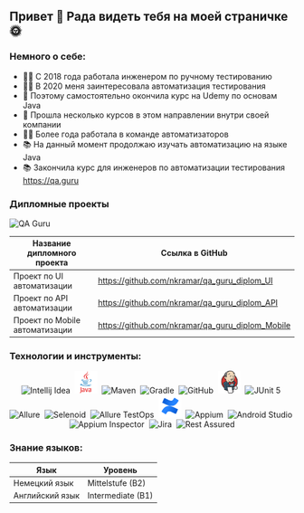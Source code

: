 ## Привет 👋 Рада видеть тебя на моей страничке :sun_with_face:

### Немного о себе:

 - :technologist: С 2018 года работала инженером по ручному тестированию
 - :astronaut:   В 2020 меня заинтересовала автоматизация тестирования
 - :green_book:  Поэтому самостоятельно окончила курс на Udemy по основам Java
 - :green_book:  Прошла несколько курсов в этом направлении внутри своей компании
 - :technologist: Более года работала в команде автоматизаторов
 - :books:  На данный момент продолжаю изучать автоматизацию на языке Java
 - :books: Закончила курс для инженеров по автоматизации тестирования https://qa.guru

### Дипломные проекты

<p align="left">  
 <img src="https://avatars.githubusercontent.com/u/65260527?s=200&v=4" title="QA Guru" alt="QA Guru" width="70" height="70"/>&nbsp;
</p>
 
  |Название дипломного проекта      |Ссылка в GitHub                                    
  |-------------------------------- |--------------------------------------------------|
  | Проект по UI автоматизации      |  https://github.com/nkramar/qa_guru_diplom_UI    |  
  | Проект по API автоматизации     | https://github.com/nkramar/qa_guru_diplom_API    |  
  | Проект по Mobile автоматизации  | https://github.com/nkramar/qa_guru_diplom_Mobile |  
  
 
 ### Технологии и инструменты:

<p align="center">  
  <img src="https://img.icons8.com/color/48/000000/intellij-idea.png" title="Intellij Idea" alt="Intellij Idea" width="40" height="40"/>&nbsp; 
  <img src="https://github.com/devicons/devicon/blob/master/icons/java/java-original-wordmark.svg" title="Java" alt="Java" width="40" height="40"/>&nbsp;
  <img src="https://www.svgrepo.com/show/354051/maven.svg" title="Maven"  alt="Maven" width="40" height="40"/>&nbsp;
  <img src="https://www.vectorlogo.zone/logos/gradle/gradle-ar21.png" title="Gradle"  alt="Gradle" width="60" height="40"/>&nbsp;
  <img src="https://img.icons8.com/glyph-neue/344/github.png" title="GitHub" alt="GitHub" width="40" height="40"/>&nbsp;
   <img src="https://github.com/devicons/devicon/blob/master/icons/jenkins/jenkins-original.svg"  title="Jenkins" alt="Jenkins" width="40" height="40"/>&nbsp;
  <img src="https://miro.medium.com/max/1400/1*J8sjpKQJswCKiPUYVefbgQ.jpeg" title="JUnit 5" alt="JUnit 5" width="70" height="40"/>&nbsp;
  <img src="https://images.opencollective.com/allure-report/f14e715/logo/256.png" title="Allure" alt="Allure" width="40" height="40"/>&nbsp;
  <img src="https://avatars.githubusercontent.com/u/26328913?s=400&v=4" title="Selenoid" alt="Selenoid" width="50" height="40"/>&nbsp;
  <img src="https://plugins.jetbrains.com/files/12513/183932/icon/pluginIcon.svg" title="Allure TestOps" alt="Allure TestOps" width="40" height="40"/>&nbsp;
  <img src="https://github.com/devicons/devicon/blob/master/icons/confluence/confluence-original.svg" title="Confluence" alt="Confluence" width="40" height="40"/>&nbsp;
  <img src="https://avatars.githubusercontent.com/u/3221291?s=200&v=4" title="Appium" alt="Appium" width="40" height="40"/>&nbsp; 
  <img src="https://cdn.worldvectorlogo.com/logos/android-studio-1.svg" title="Android Studio" alt="Android Studio" width="40" height="40"/>&nbsp; 
  <img src="https://github.com/appium/appium-inspector/raw/main/docs/icon.png" title="Appium Inspector" alt="Appium Inspector" width="40" height="40"/>&nbsp; 
  <img src="https://img.icons8.com/color/96/jira.png" title="Jira" alt="Jira" width="40" height="40"/>&nbsp;  
  <img src="https://avatars.githubusercontent.com/u/19369327?s=200&v=4" title="Rest Assured" alt="Rest Assured" width="40" height="40" /> 
  </p>
  
  
  ### Знание языков: 
  
  |Язык               |Уровень             |                        
  |-------------------------------- |------|
  | Немецкий язык     | Mittelstufe (B2)   |  
  | Английский язык	  | Intermediate (B1)  |  
   
  
    
                                                                                                  





